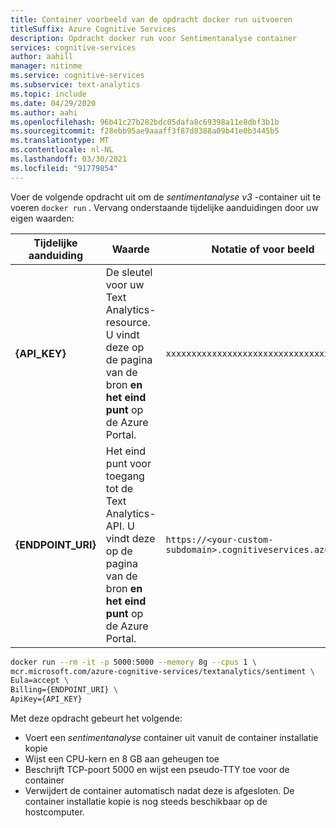 ```yaml
---
title: Container voorbeeld van de opdracht docker run uitvoeren
titleSuffix: Azure Cognitive Services
description: Opdracht docker run voor Sentimentanalyse container
services: cognitive-services
author: aahill
manager: nitinme
ms.service: cognitive-services
ms.subservice: text-analytics
ms.topic: include
ms.date: 04/29/2020
ms.author: aahi
ms.openlocfilehash: 96b41c27b282bdc05dafa8c69398a11e8dbf3b1b
ms.sourcegitcommit: f28ebb95ae9aaaff3f87d8388a09b41e0b3445b5
ms.translationtype: MT
ms.contentlocale: nl-NL
ms.lasthandoff: 03/30/2021
ms.locfileid: "91779854"
---
```

Voer de volgende opdracht uit om de *sentimentanalyse v3* -container uit te voeren `docker run` . Vervang onderstaande tijdelijke aanduidingen door uw eigen waarden:

| Tijdelijke aanduiding | Waarde | Notatie of voor beeld |
|-------------|-------|---|
| **{API_KEY}** | De sleutel voor uw Text Analytics-resource. U vindt deze op de pagina van de bron **en het eind punt** op de Azure Portal. |`xxxxxxxxxxxxxxxxxxxxxxxxxxxxxxxx`|
| **{ENDPOINT_URI}** | Het eind punt voor toegang tot de Text Analytics-API. U vindt deze op de pagina van de bron **en het eind punt** op de Azure Portal. | `https://<your-custom-subdomain>.cognitiveservices.azure.com` |

```bash
docker run --rm -it -p 5000:5000 --memory 8g --cpus 1 \
mcr.microsoft.com/azure-cognitive-services/textanalytics/sentiment \
Eula=accept \
Billing={ENDPOINT_URI} \
ApiKey={API_KEY}
```

Met deze opdracht gebeurt het volgende:

* Voert een *sentimentanalyse* container uit vanuit de container installatie kopie
* Wijst een CPU-kern en 8 GB aan geheugen toe
* Beschrijft TCP-poort 5000 en wijst een pseudo-TTY toe voor de container
* Verwijdert de container automatisch nadat deze is afgesloten. De container installatie kopie is nog steeds beschikbaar op de hostcomputer.